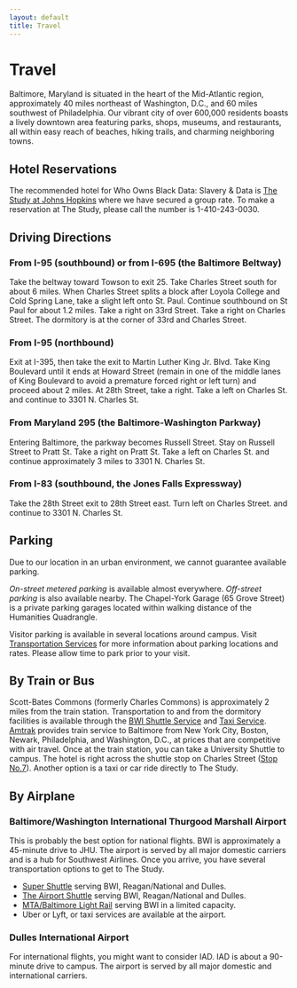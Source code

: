 ```yaml
---
layout: default
title: Travel
---
```


# Travel

Baltimore, Maryland is situated in the heart of the Mid-Atlantic region, approximately 40 miles northeast of Washington, D.C., and 60 miles southwest of Philadelphia. Our vibrant city of over 600,000 residents boasts a lively downtown area featuring parks, shops, museums, and restaurants, all within easy reach of beaches, hiking trails, and charming neighboring towns.

## Hotel Reservations

The recommended hotel for Who Owns Black Data: Slavery & Data is [The Study at Johns Hopkins](https://www.thestudyatjohnshopkins.com) where we have secured a group rate. To make a reservation at The Study, please call the number is 1-410-243-0030.

## Driving Directions

### From I-95 (southbound) or from I-695 (the Baltimore Beltway)

Take the beltway toward Towson to exit 25. Take Charles Street south for about 6 miles. When Charles Street splits a block after Loyola College and Cold Spring Lane, take a slight left onto St. Paul. Continue southbound on St Paul for about 1.2 miles. Take a right on 33rd Street. Take a right on Charles Street. The dormitory is at the corner of 33rd and Charles Street.

### From I-95 (northbound)

Exit at I-395, then take the exit to Martin Luther King Jr. Blvd. Take King Boulevard until it ends at Howard Street (remain in one of the middle lanes of King Boulevard to avoid a premature forced right or left turn) and proceed about 2 miles. At 28th Street, take a right. Take a left on Charles St. and continue to 3301 N. Charles St.

### From Maryland 295 (the Baltimore-Washington Parkway)

Entering Baltimore, the parkway becomes Russell Street. Stay on Russell Street to Pratt St. Take a right on Pratt St. Take a left on Charles St. and continue approximately 3 miles to 3301 N. Charles St.

### From I-83 (southbound, the Jones Falls Expressway)

Take the 28th Street exit to 28th Street east. Turn left on Charles Street. and continue to 3301 N. Charles St.

## Parking

Due to our location in an urban environment, we cannot guarantee
available parking.

_On-street metered parking_ is available almost everywhere. *Off-street parking* is also available nearby. The Chapel-York Garage (65 Grove Street) is a private parking garages located within walking distance of the Humanities Quadrangle.

Visitor parking is available in several locations around campus. Visit [Transportation Services](https://jhfre.jhu.edu/ts/parking) for more information about parking locations and rates. Please allow time to park prior to your visit.

## By Train or Bus

Scott-Bates Commons (formerly Charles Commons) is approximately 2 miles from the train station. Transportation to and from the dormitory facilities is available through the [BWI Shuttle Service](http://www.bwiairport.com/en/travel/ground-transportation/trans/supershuttle) and [Taxi Service](http://www.bwiairport.com/en/travel/ground-transportation/trans/taxi). [Amtrak](https://www.amtrak.com/home.html) provides train service to Baltimore from New York City, Boston, Newark, Philadelphia, and Washington, D.C., at prices that are competitive with air travel. Once at the train station, you can take a University Shuttle to campus. The hotel is right across the shuttle stop on Charles Street ([Stop No.7](https://jhfre.jhu.edu/wp-content/uploads/2023/08/Copy-of-HW-PB-JHMI.pdf)). Another option is a taxi or car ride directly to The Study.

## By Airplane

### Baltimore/Washington International Thurgood Marshall Airport

This is probably the best option for national flights. BWI is approximately a 45-minute drive to JHU. The airport is served by all major domestic carriers and is a hub for Southwest Airlines. Once you arrive, you have several transportation options to get to The Study.

- [Super Shuttle](http://www.supershuttle.com/) serving BWI, Reagan/National and Dulles.
- [The Airport Shuttle](http://www.theairportshuttle.com/) serving BWI, Reagan/National and Dulles.
- [MTA/Baltimore Light Rail](https://mta.maryland.gov/light-rail) serving BWI in a limited capacity.
- Uber or Lyft, or taxi services are available at the airport.

### Dulles International Airport

For international flights, you might want to consider IAD. IAD is about a 90-minute drive to campus. The airport is served by all major domestic and international carriers.

